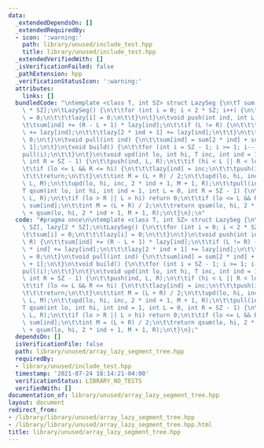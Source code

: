```yaml
---
data:
  _extendedDependsOn: []
  _extendedRequiredBy:
  - icon: ':warning:'
    path: library/unused/include_test.hpp
    title: library/unused/include_test.hpp
  _extendedVerifiedWith: []
  _isVerificationFailed: false
  _pathExtension: hpp
  _verificationStatusIcon: ':warning:'
  attributes:
    links: []
  bundledCode: "\ntemplate <class T, int SZ> struct LazySeg {\n\tT sum[2 * SZ], lazy[2\
    \ * SZ];\n\tLazySeg() {\n\t\tfor (int i = 0; i < 2 * SZ; i++) {\n\t\t\tsum[i]\
    \ = 0;\n\t\t\tlazy[i] = 0;\n\t\t}\n\t}\n\tvoid push(int ind, int L, int R) {\n\
    \t\tsum[ind] += (R - L + 1) * lazy[ind];\n\t\tif (L != R) {\n\t\t\tlazy[2 * ind]\
    \ += lazy[ind];\n\t\t\tlazy[2 * ind + 1] += lazy[ind];\n\t\t}\n\t\tlazy[ind] =\
    \ 0;\n\t}\n\tvoid pull(int ind) {\n\t\tsum[ind] = sum[2 * ind] + sum[2 * ind +\
    \ 1];\n\t}\n\tvoid build() {\n\t\tfor (int i = SZ - 1; i >= 1; i--) {\n\t\t\t\
    pull(i);\n\t\t}\n\t}\n\tvoid upd(int lo, int hi, T inc, int ind = 1, int L = 0,\
    \ int R = SZ - 1) {\n\t\tpush(ind, L, R);\n\t\tif (hi < L || R < lo) return ;\n\
    \t\tif (lo <= L && R <= hi) {\n\t\t\tlazy[ind] = inc;\n\t\t\tpush(ind, L, R);\n\
    \t\t\treturn;\n\t\t}\n\t\tint M = (L + R) / 2;\n\t\tupd(lo, hi, inc, 2 * ind,\
    \ L, M);\n\t\tupd(lo, hi, inc, 2 * ind + 1, M + 1, R);\n\t\tpull(ind);\n\t}\n\t\
    T qsum(int lo, int hi, int ind = 1, int L = 0, int R = SZ - 1) {\n\t\tpush(ind,\
    \ L, R);\n\t\tif (lo > R || L > hi) return 0;\n\t\tif (lo <= L && R <= hi) return\
    \ sum[ind];\n\t\tint M = (L + R) / 2;\n\t\treturn qsum(lo, hi, 2 * ind, L, M)\
    \ + qsum(lo, hi, 2 * ind + 1, M + 1, R);\n\t}\n};\n"
  code: "#pragma once\n\ntemplate <class T, int SZ> struct LazySeg {\n\tT sum[2 *\
    \ SZ], lazy[2 * SZ];\n\tLazySeg() {\n\t\tfor (int i = 0; i < 2 * SZ; i++) {\n\t\
    \t\tsum[i] = 0;\n\t\t\tlazy[i] = 0;\n\t\t}\n\t}\n\tvoid push(int ind, int L, int\
    \ R) {\n\t\tsum[ind] += (R - L + 1) * lazy[ind];\n\t\tif (L != R) {\n\t\t\tlazy[2\
    \ * ind] += lazy[ind];\n\t\t\tlazy[2 * ind + 1] += lazy[ind];\n\t\t}\n\t\tlazy[ind]\
    \ = 0;\n\t}\n\tvoid pull(int ind) {\n\t\tsum[ind] = sum[2 * ind] + sum[2 * ind\
    \ + 1];\n\t}\n\tvoid build() {\n\t\tfor (int i = SZ - 1; i >= 1; i--) {\n\t\t\t\
    pull(i);\n\t\t}\n\t}\n\tvoid upd(int lo, int hi, T inc, int ind = 1, int L = 0,\
    \ int R = SZ - 1) {\n\t\tpush(ind, L, R);\n\t\tif (hi < L || R < lo) return ;\n\
    \t\tif (lo <= L && R <= hi) {\n\t\t\tlazy[ind] = inc;\n\t\t\tpush(ind, L, R);\n\
    \t\t\treturn;\n\t\t}\n\t\tint M = (L + R) / 2;\n\t\tupd(lo, hi, inc, 2 * ind,\
    \ L, M);\n\t\tupd(lo, hi, inc, 2 * ind + 1, M + 1, R);\n\t\tpull(ind);\n\t}\n\t\
    T qsum(int lo, int hi, int ind = 1, int L = 0, int R = SZ - 1) {\n\t\tpush(ind,\
    \ L, R);\n\t\tif (lo > R || L > hi) return 0;\n\t\tif (lo <= L && R <= hi) return\
    \ sum[ind];\n\t\tint M = (L + R) / 2;\n\t\treturn qsum(lo, hi, 2 * ind, L, M)\
    \ + qsum(lo, hi, 2 * ind + 1, M + 1, R);\n\t}\n};"
  dependsOn: []
  isVerificationFile: false
  path: library/unused/array_lazy_segment_tree.hpp
  requiredBy:
  - library/unused/include_test.hpp
  timestamp: '2021-07-24 18:14:21-04:00'
  verificationStatus: LIBRARY_NO_TESTS
  verifiedWith: []
documentation_of: library/unused/array_lazy_segment_tree.hpp
layout: document
redirect_from:
- /library/library/unused/array_lazy_segment_tree.hpp
- /library/library/unused/array_lazy_segment_tree.hpp.html
title: library/unused/array_lazy_segment_tree.hpp
---
```

